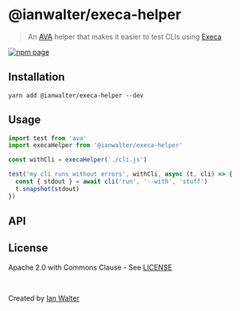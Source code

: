 # @ianwalter/execa-helper
> An [AVA][avaUrl] helper that makes it easier to test CLIs using
> [Execa][execaUrl]

[![npm page][npmImage]][npmUrl]

## Installation

```console
yarn add @ianwalter/execa-helper --dev
```

## Usage

```js
import test from 'ava'
import execaHelper from '@ianwalter/execa-helper'

const withCli = execaHelper('./cli.js')

test('my cli runs without errors', withCli, async (t, cli) => {
  const { stdout } = await cli('run', '--with', 'stuff')
  t.snapshot(stdout)
})
```

## API

## License

Apache 2.0 with Commons Clause - See [LICENSE][licenseUrl]

&nbsp;

Created by [Ian Walter](https://iankwalter.com)

[avaUrl]: https://github.com/avajs/ava
[execaUrl]: https://github.com/sindresorhus/execa
[npmImage]: https://img.shields.io/npm/v/@ianwalter/execa-helper.svg
[npmUrl]: https://www.npmjs.com/package/@ianwalter/execa-helper
[licenseUrl]: https://github.com/ianwalter/execa-helper/blob/master/LICENSE

